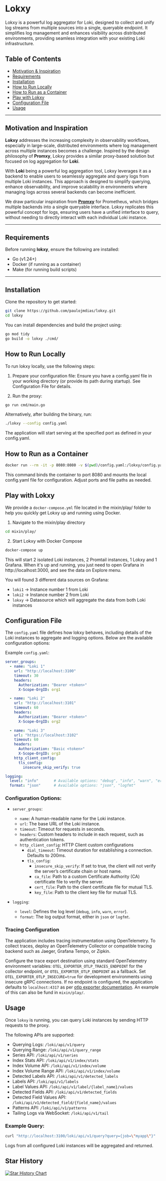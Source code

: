 # Lokxy
Lokxy is a powerful log aggregator for Loki, designed to collect and unify log streams from multiple sources into a single, queryable endpoint. It simplifies log management and enhances visibility across distributed environments, providing seamless integration with your existing Loki infrastructure.

## Table of Contents
- [Motivation & Inspiration](#motivation-and-inspiration)
- [Requirements](#requirements)
- [Installation](#installation)
- [How to Run Locally](#how-to-run-locally)
- [How to Run as a Container](#how-to-run-as-a-container)
- [Play with Lokxy](#play-with-lokxy)
- [Configuration File](#configuration-file)
- [Usage](#usage)

---

## Motivation and Inspiration

**Lokxy** addresses the increasing complexity in observability workflows, especially in large-scale, distributed environments where log management across multiple instances becomes a challenge. Inspired by the design philosophy of **Promxy**, Lokxy provides a similar proxy-based solution but focused on log aggregation for **Loki**.

With **Loki** being a powerful log aggregation tool, Lokxy leverages it as a backend to enable users to seamlessly aggregate and query logs from multiple Loki instances. This approach is designed to simplify querying, enhance observability, and improve scalability in environments where managing logs across several backends can become inefficient.

We draw particular inspiration from **[Promxy](https://github.com/jacksontj/promxy)** for Prometheus, which bridges multiple backends into a single queryable interface. Lokxy replicates this powerful concept for logs, ensuring users have a unified interface to query, without needing to directly interact with each individual Loki instance.

---

## Requirements
Before running **lokxy**, ensure the following are installed:

- Go (v1.24+)
- Docker (if running as a container)
- Make (for running build scripts)

---

## Installation

Clone the repository to get started:

```bash
git clone https://github.com/paulojmdias/lokxy.git
cd lokxy
```

You can install dependencies and build the project using:

```bash
go mod tidy
go build -o lokxy ./cmd/
```

## How to Run Locally

To run lokxy locally, use the following steps:

1. Prepare your configuration file:
Ensure you have a config.yaml file in your working directory (or provide its path during startup). See Configuration File for details.

2. Run the proxy:

```bash
go run cmd/main.go
```

Alternatively, after building the binary, run:

```bash
./lokxy --config config.yaml
```

The application will start serving at the specified port as defined in your config.yaml.


## How to Run as a Container

```bash
docker run --rm -it -p 8080:8080 -v $(pwd)/config.yaml:/lokxy/config.yaml lokxy:latest lokxy --config /lokxy/config.yaml
```

This command binds the container to port 8080 and mounts the local config.yaml file for configuration. Adjust ports and file paths as needed.

## Play with Lokxy

We provide a `docker-compose.yml` file located in the mixin/play/ folder to help you quickly get Lokxy up and running using Docker.

1. Navigate to the mixin/play directory
```sh
cd mixin/play/
```

2. Start Lokxy with Docker Compose
```sh
docker-compose up
```

This will start 2 isolated Loki instances, 2 Promtail instances, 1 Lokxy and 1 Grafana. When it's up and running, you just need to open Grafana in http://localhost:3000, and see the data on Explore menu.

You will found 3 different data sources on Grafana:
* `loki1` -> Instance number 1 from Loki
* `loki2` -> Instance number 2 from Loki
* `lokxy` -> Datasource which will aggregate the data from both Loki instances

## Configuration File

The `config.yaml` file defines how lokxy behaves, including details of the Loki instances to aggregate and logging options. Below are the available configuration options:

Example `config.yaml`:

```yaml
server_groups:
  - name: "Loki 1"
    url: "http://localhost:3100"
    timeout: 30
    headers:
      Authorization: "Bearer <token>"
      X-Scope-OrgID: org1

  - name: "Loki 2"
    url: "http://localhost:3101"
    timeout: 60
    headers:
      Authorization: "Bearer <token>"
      X-Scope-OrgID: org2

  - name: "Loki 3"
    url: "https://localhost:3102"
    timeout: 60
    headers:
      Authorization: "Basic <token>"
      X-Scope-OrgID: org3
    http_client_config:
      tls_config:
        insecure_skip_verify: true

logging:
  level: "info"       # Available options: "debug", "info", "warn", "error"
  format: "json"      # Available options: "json", "logfmt"
```

### Configuration Options:

* `server_groups`:
    * `name`: A human-readable name for the Loki instance.
    * `url`: The base URL of the Loki instance.
    * `timeout`: Timeout for requests in seconds.
    * `headers`: Custom headers to include in each request, such as authentication tokens.
    * `http_client_config`: HTTP Client custom configurations
        * `dial_timeout`: Timeout duration for establishing a connection. Defaults to 200ms.
        * `tls_config`:
            * `insecure_skip_verify`: If set to true, the client will not verify the server’s certificate chain or host name.
            * `ca_file`: Path to a custom Certificate Authority (CA) certificate file to verify the server.
            * `cert_file`: Path to the client certificate file for mutual TLS.
            * `key_file`: Path to the client key file for mutual TLS.

* `logging`:
    * `level`: Defines the log level (`debug`, `info`, `warn`, `error`).
    * `format`: The log output format, either in `json` or `logfmt`.

### Tracing Configuration

The application includes tracing instrumentation using OpenTelemetry. To collect traces, deploy an OpenTelemetry Collector or compatible tracing backend such as Jaeger, Grafana Tempo, or Zipkin.

Configure the trace export destination using standard OpenTelemetry environment variables: `OTEL_EXPORTER_OTLP_TRACES_ENDPOINT` for the collector endpoint, or `OTEL_EXPORTER_OTLP_ENDPOINT` as a fallback. Set `OTEL_EXPORTER_OTLP_INSECURE=true` for development environments using insecure gRPC connections. If no endpoint is configured, the application defaults to `localhost:4317` as per [otlp exporter documentation](https://opentelemetry.io/docs/languages/sdk-configuration/otlp-exporter/). An example of this can also be fund in `mixin/play/`.

## Usage

Once `lokxy` is running, you can query Loki instances by sending HTTP requests to the proxy.

The following APIs are supported:
* Querying Logs: `/loki/api/v1/query`
* Querying Range: `/loki/api/v1/query_range`
* Series API: `/loki/api/v1/series`
* Index Stats API: `/loki/api/v1/index/stats`
* Index Volume API: `/loki/api/v1/index/volume`
* Index Volume Range API: `/loki/api/v1/index/volume`
* Detected Labels API: `/loki/api/v1/detected_labels`
* Labels API: `/loki/api/v1/labels`
* Label Values API: `/loki/api/v1/label/{label_name}/values`
* Detected Fields API: `/loki/api/v1/detected_fields`
* Detected Field Values API: `/loki/api/v1/detected_field/{field_name}/values`
* Patterns API: `/loki/api/v1/patterns`
* Tailing Logs via WebSocket: `/loki/api/v1/tail`

### Example Query:

```bash
curl "http://localhost:3100/loki/api/v1/query?query={job=\"myapp\"}"
```

Logs from all configured Loki instances will be aggregated and returned.

## Star History

[![Star History Chart](https://api.star-history.com/svg?repos=paulojmdias/lokxy&type=Date)](https://www.star-history.com/#paulojmdias/lokxy&Date)
